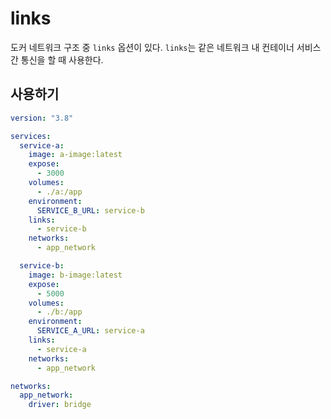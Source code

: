 # links

도커 네트워크 구조 중 `links` 옵션이 있다.
`links`는 같은 네트워크 내 컨테이너 서비스 간 통신을 할 때 사용한다.

## 사용하기

```yml
version: "3.8"

services:
  service-a:
    image: a-image:latest
    expose:
      - 3000
    volumes:
      - ./a:/app
    environment:
      SERVICE_B_URL: service-b
    links:
      - service-b
    networks:
      - app_network

  service-b:
    image: b-image:latest
    expose:
      - 5000
    volumes:
      - ./b:/app
    environment:
      SERVICE_A_URL: service-a
    links:
      - service-a
    networks:
      - app_network

networks:
  app_network:
    driver: bridge
```
